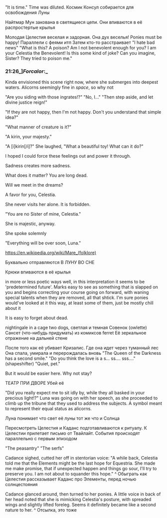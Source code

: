 "It is time."
Time was diluted.
Космик Консул собирается для освобождения Луны

Найтмар Мун закована в светящиеся цепи. Они впиваются в её распростертые крылья

Молодая Целестия веселая и задорная. Она дух веселья! Ponies must be happy! Параллели с феями итп
Затем кто-то расстраивает
"I hate bad news"
"What is this? A poison? Am I not benevolent enough for you? I am your Celestia the Benevolent! Is this some kind of joke? Can you imagine, Sister? They tried to poison me."

### 21:26_]_Forcalor_:_ 

Kinda envisioned this scene right now, where she submerges into deepest waters. Alicorns seemingly fine in _space_, so why not


"Are you siding with those ingrates!?"
"No, I..."
"Then step aside, and let divine justice reign!"

"If they are not happy, then I'm not happy. Don't you understand that simple idea?"


"What manner of creature is it?"

"A kirin, your majesty."

"A [i]kirin[/i]?" She laughed, "What a beautiful toy! What can it do?"


I hoped I could force these feelings out and power it through.


Sadness creates more sadness.


What does it matter? You are long dead.

Will we meet in the dreams?


A favor for you, Celestia.

She never visits her alone. It is forbidden.

"You are no Sister of mine, Celestia."

She is majestic, anyway.

She spoke solemnly

"Everything will be over soon, Luna."

https://en.wikipedia.org/wiki/Mare_(folklore)

Буквально отправляются В ЛУНУ ВО СНЕ

Крюки впиваются в её крылья



in more or less poetic ways
well, in this interpretation it seems to be 'predetermined future'. Marks easy to see as something that is slapped on you and begins correcting your course going on forward, with waning special talents when they are removed, all that shtick. I'm sure ponies would've looked at it this way, at least some of them, just be mostly chill about it

It is easy to forget about dead.


nightingale in a cage
two dogs, светлая и темная
Совенок (owlette) 
Сансет (что-нибудь придумать) 
из комиксов ferret
Её зеркальное отражение на дальней стене


После того как её убивает Кризалис.
Где она идет через туманный лес
Она спала, умирала и перерождалась вновь
"The Queen of the Darkness has a second smile."
"Do you think the love is a s... ss.... sss...." (shapeshifter)
"Quiet, pet."

But it would be easier here. Why not stay?




ТЕАТР ПРИ ДВОРЕ
Убей её



"Did you really expect me to sit idly by, while they all basked in your precious light!?" Luna was going on with her speech, as she proceeded to climb up the tribune that they used to address the subjects. A symbol meant to represent their equal status as alicorns.

Луна понимает что свет её луны тот же что и Солнца


Пересмотреть 
Целестия и Каданс подготавливаются к ритуалу. К Целестии прилетает письмо от Твайлайт. События происходят параллельно с первым эпизодом


"The peasantry"
"The serfs"


Cadance sighed, cutted her off in stentorian voice: "A while back, Celestia told me that the Elements might be the last hope for Equestria. She made me make promise, that if unexpected happen and things go sour, I'll try to preserve you. I am not about to squander this hope."
^ Обыграть как Целестия рассказывает Каданс про Элементы, перед ночью солнцестояния 

Cadance glanced around, then turned to her ponies. A little voice in back of her head noted that she is mimicking Celestia's posture, with spreaded wings and slightly lifted foreleg. Seems it definitely became like a second nature to her.
^ Отсылка, это тоже

